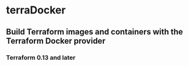 # terraDocker

## Build Terraform images and containers with the Terraform Docker provider

### Terraform 0.13 and later
